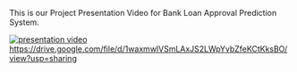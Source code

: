 This is our Project Presentation Video for Bank Loan Approval Prediction System. 

  [![presentation video](https://drive.google.com/file/d/1waxmwlVSmLAxJS2LWpYvbZfeKCtKksBO/view?usp=sharing/video.JPG)](https://drive.google.com/file/d/1waxmwlVSmLAxJS2LWpYvbZfeKCtKksBO/view?usp=sharing)
https://drive.google.com/file/d/1waxmwlVSmLAxJS2LWpYvbZfeKCtKksBO/view?usp=sharing
